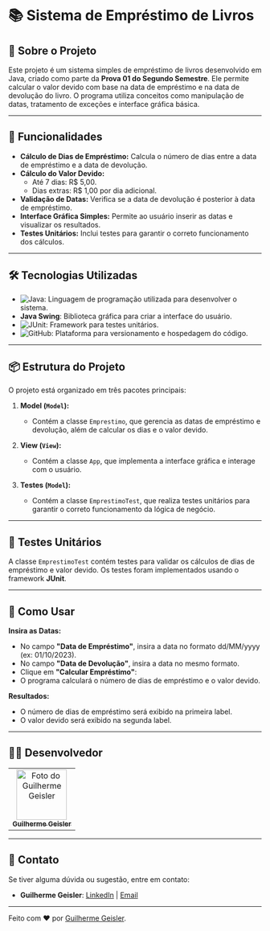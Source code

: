 # 📚 Sistema de Empréstimo de Livros

## 📖 Sobre o Projeto

Este projeto é um sistema simples de empréstimo de livros desenvolvido em Java, criado como parte da **Prova 01 do Segundo Semestre**. Ele permite calcular o valor devido com base na data de empréstimo e na data de devolução do livro. O programa utiliza conceitos como manipulação de datas, tratamento de exceções e interface gráfica básica.

---

## 🚀 Funcionalidades

- **Cálculo de Dias de Empréstimo:** Calcula o número de dias entre a data de empréstimo e a data de devolução.
- **Cálculo do Valor Devido:** 
  - Até 7 dias: R$ 5,00.
  - Dias extras: R$ 1,00 por dia adicional.
- **Validação de Datas:** Verifica se a data de devolução é posterior à data de empréstimo.
- **Interface Gráfica Simples:** Permite ao usuário inserir as datas e visualizar os resultados.
- **Testes Unitários:** Inclui testes para garantir o correto funcionamento dos cálculos.

---

## 🛠️ Tecnologias Utilizadas

- ![Java](https://img.shields.io/badge/Java-ED8B00?style=for-the-badge&logo=java&logoColor=white): Linguagem de programação utilizada para desenvolver o sistema.
- **Java Swing**: Biblioteca gráfica para criar a interface do usuário.
- ![JUnit](https://img.shields.io/badge/JUnit-25A162?style=for-the-badge&logo=junit5&logoColor=white): Framework para testes unitários.
- ![GitHub](https://img.shields.io/badge/GitHub-100000?style=for-the-badge&logo=github&logoColor=white): Plataforma para versionamento e hospedagem do código.

---

## 📦 Estrutura do Projeto

O projeto está organizado em três pacotes principais:

1. **Model (`Model`):**
   - Contém a classe `Emprestimo`, que gerencia as datas de empréstimo e devolução, além de calcular os dias e o valor devido.

2. **View (`View`):**
   - Contém a classe `App`, que implementa a interface gráfica e interage com o usuário.

3. **Testes (`Model`):**
   - Contém a classe `EmprestimoTest`, que realiza testes unitários para garantir o correto funcionamento da lógica de negócio.

---

## 🧪 Testes Unitários

A classe `EmprestimoTest` contém testes para validar os cálculos de dias de empréstimo e valor devido. Os testes foram implementados usando o framework **JUnit**.

---

## 🎯 Como Usar

**Insira as Datas:**
- No campo **"Data de Empréstimo"**, insira a data no formato dd/MM/yyyy (ex: 01/10/2023).
- No campo **"Data de Devolução"**, insira a data no mesmo formato.
- Clique em **"Calcular Empréstimo"**:
- O programa calculará o número de dias de empréstimo e o valor devido.

**Resultados:**
- O número de dias de empréstimo será exibido na primeira label.
- O valor devido será exibido na segunda label.

---

## 🧑‍💻 Desenvolvedor

<table>
  <tr>
    <td align="center">
      <a href="https://www.linkedin.com/in/guilhermegeisler/">
        <img src="https://avatars.githubusercontent.com/u/53203780?s=400&u=9a85ac6d2d3c55a872ab0bafd1d38d8bd0da5cc4&v=4" width="100px;" alt="Foto do Guilherme Geisler"/><br>
        <sub>
          <b>Guilherme Geisler</b>
        </sub>
      </a>
    </td>
  </tr>
</table>

---

## 📧 Contato

Se tiver alguma dúvida ou sugestão, entre em contato:

- **Guilherme Geisler**: [LinkedIn](https://www.linkedin.com/in/guilhermegeisler/) | [Email](mailto:guilherme.sgeisler@gmail.com)

---

Feito com ❤️ por [Guilherme Geisler](https://www.linkedin.com/in/guilhermegeisler/).
